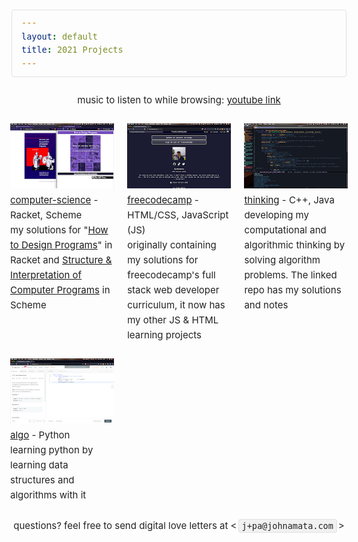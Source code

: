 ```yaml
---
layout: default
title: 2021 Projects
---
```


<style>

  .imagee{
    object-fit: cover;
  }
/*
 * * Skeleton V2.0.4
 * * Copyright 2014, Dave Gamache
 * * www.getskeleton.com
 * * Free to use under the MIT license.
 * * http://www.opensource.org/licenses/mit-license.php
 * * 12/29/2014
 * */

/* Table of contents
 * ––––––––––––––––––––––––––––––––––––––––––––––––––
 * - Grid
 * - Base Styles
 * - Typography
 * - Links
 * - Buttons
 * - Forms
 * - Lists
 * - Code
 * - Tables
 * - Spacing
 * - Utilities
 * - Clearing
 * - Media Queries
 * */

/* Grid
 * –––––––––––––––––––––––––––––––––––––––––––––––––– */

 .container {
    position: relative;
    width: 100%;
    max-width: 1024px;
    margin: 0 auto;
    padding: 0 20px;
    box-sizing: border-box;
}
.column,
.columns {
    width: 100%;
    float: left;
    box-sizing: border-box;
}
/* For devices larger than 400px */

@media (min-width: 400px) {
    .container {
        width: 85%;
        padding: 0;
    }
}
/* For devices larger than 550px */

@media (min-width: 750px) {
    .container {
        width: 80%;
    }
    .column,
    .columns {
        margin-left: 4%;
    }
    .column:first-child,
    .columns:first-child {
        margin-left: 0;
    }
    .one.column,
    .one.columns {
        width: 4.66666666667%;
    }
    .two.columns {
        width: 13.3333333333%;
    }
    .three.columns {
        width: 22%;
    }
    .four.columns {
        width: 30.6666666667%;
    }
    .five.columns {
        width: 39.3333333333%;
    }
    .six.columns {
        width: 48%;
    }
    .seven.columns {
        width: 56.6666666667%;
    }
    .eight.columns {
        width: 65.3333333333%;
    }
    .nine.columns {
        width: 74.0%;
    }
    .ten.columns {
        width: 82.6666666667%;
    }
    .eleven.columns {
        width: 91.3333333333%;
    }
    .twelve.columns {
        width: 100%;
        margin-left: 0;
    }
    .one-third.column {
        width: 30.6666666667%;
    }
    .two-thirds.column {
        width: 65.3333333333%;
    }
    .one-half.column {
        width: 48%;
    }
    /* Offsets */
    .offset-by-one.column,
    .offset-by-one.columns {
        margin-left: 8.66666666667%;
    }
    .offset-by-two.column,
    .offset-by-two.columns {
        margin-left: 17.3333333333%;
    }
    .offset-by-three.column,
    .offset-by-three.columns {
        margin-left: 26%;
    }
    .offset-by-four.column,
    .offset-by-four.columns {
        margin-left: 34.6666666667%;
    }
    .offset-by-five.column,
    .offset-by-five.columns {
        margin-left: 43.3333333333%;
    }
    .offset-by-six.column,
    .offset-by-six.columns {
        margin-left: 52%;
    }
    .offset-by-seven.column,
    .offset-by-seven.columns {
        margin-left: 60.6666666667%;
    }
    .offset-by-eight.column,
    .offset-by-eight.columns {
        margin-left: 69.3333333333%;
    }
    .offset-by-nine.column,
    .offset-by-nine.columns {
        margin-left: 78.0%;
    }
    .offset-by-ten.column,
    .offset-by-ten.columns {
        margin-left: 86.6666666667%;
    }
    .offset-by-eleven.column,
    .offset-by-eleven.columns {
        margin-left: 95.3333333333%;
    }
    .offset-by-one-third.column,
    .offset-by-one-third.columns {
        margin-left: 34.6666666667%;
    }
    .offset-by-two-thirds.column,
    .offset-by-two-thirds.columns {
        margin-left: 69.3333333333%;
    }
    .offset-by-one-half.column,
    .offset-by-one-half.columns {
        margin-left: 52%;
    }
}
/* Base Styles
                                                                                                                                           * –––––––––––––––––––––––––––––––––––––––––––––––––– */

/* NOTE
 * html is set to 62.5% so that all the REM measurements throughout Skeleton
 * are based on 10px sizing. So basically 1.5rem = 15px :) */

html {
    font-size: 62.5%;
}
body {
    font-size: 1.5em;
    /* currently ems cause chrome bug misinterpreting rems on body element */
    line-height: 1.6;
    font-weight: 400;
    
    color: #222;
}
/* Typography
             * –––––––––––––––––––––––––––––––––––––––––––––––––– */

h1,
h2,
h3,
h4,
h5,
h6 {
    margin-top: 0;
    margin-bottom: 2rem;
    font-weight: 300;
}
h1 {
    font-size: 4.0rem;
    line-height: 1.2;
    letter-spacing: -.1rem;
}
h2 {
    font-size: 3.6rem;
    line-height: 1.25;
    letter-spacing: -.1rem;
}
h3 {
    font-size: 3.0rem;
    line-height: 1.3;
    letter-spacing: -.1rem;
}
h4 {
    font-size: 2.4rem;
    line-height: 1.35;
    letter-spacing: -.08rem;
}
h5 {
    font-size: 1.8rem;
    line-height: 1.5;
    letter-spacing: -.05rem;
}
h6 {
    font-size: 1.5rem;
    line-height: 1.6;
    letter-spacing: 0;
}
/* Larger than phablet */

@media (min-width: 550px) {
    h1 {
        font-size: 5.0rem;
    }
    h2 {
        font-size: 4.2rem;
    }
    h3 {
        font-size: 3.6rem;
    }
    h4 {
        font-size: 3.0rem;
    }
    h5 {
        font-size: 2.4rem;
    }
    h6 {
        font-size: 1.5rem;
    }
}
p {
    margin-top: 0;
}
/* Lists
                                                            * –––––––––––––––––––––––––––––––––––––––––––––––––– */

ul {
    list-style: circle inside;
}
ol {
    list-style: decimal inside;
}
ol,
ul {
    padding-left: 0;
    margin-top: 0;
}
ul ul,
ul ol,
ol ol,
ol ul {
    margin: 1.5rem 0 1.5rem 3rem;
    font-size: 90%;
}
/* Code
               * –––––––––––––––––––––––––––––––––––––––––––––––––– */

code {
    padding: .2rem .5rem;
    margin: 0 .2rem;
    font-size: 90%;
    white-space: nowrap;
    background: #F1F1F1;
    border: 1px solid #E1E1E1;
    border-radius: 4px;
}
pre > code {
    display: block;
    padding: 1rem 1.5rem;
    white-space: pre;
}
/* Tables
                     * –––––––––––––––––––––––––––––––––––––––––––––––––– */

th,
td {
    padding: 12px 15px;
    text-align: left;
    border-bottom: 1px solid #E1E1E1;
}
th:first-child,
td:first-child {
    padding-left: 0;
}
th:last-child,
td:last-child {
    padding-right: 0;
}
/* Spacing
           * –––––––––––––––––––––––––––––––––––––––––––––––––– */

button,
.button {
    margin-bottom: 1rem;
}
input,
textarea,
select,
fieldset {
    margin-bottom: 1.5rem;
}
pre,
blockquote,
dl,
figure,
table,
p,
ul,
ol,
form {
    margin-bottom: 2.5rem;
}
/* Utilities
       * –––––––––––––––––––––––––––––––––––––––––––––––––– */

.u-full-width {
    width: 100%;
    box-sizing: border-box;
}
.u-max-full-width {
    max-width: 100%;
    box-sizing: border-box;
}
.u-pull-right {
    float: right;
}
.u-pull-left {
    float: left;
}
/* Clearing
         * –––––––––––––––––––––––––––––––––––––––––––––––––– */

/* Self Clearing Goodness */

.container:after,
.row:after,
.u-cf {
    content: "";
    display: table;
    clear: both;
}
/* Media Queries
       * –––––––––––––––––––––––––––––––––––––––––––––––––– */

/*
 * Note: The best way to structure the use of media queries is to create the queries
 * near the relevant code. For example, if you wanted to change the styles for buttons
 * on small devices, paste the mobile query code up in the buttons section and style it
 * there.
 * */

/* Larger than mobile */

@media (min-width: 400px) {}
/* Larger than phablet (also point when grid becomes active) */

@media (min-width: 550px) {}
/* Larger than tablet */

@media (min-width: 750px) {}
/* Larger than desktop */

@media (min-width: 1000px) {}
/* Larger than Desktop HD */

@media (min-width: 1200px) {}

</style>
<body>
<div>
    
    
<center>
  <p>
    <!-- 
          To those 
          who doubted me, 
          hated me all my life,
          for no good reason
          but be pessimistic

          I don't care    
          'cause in the end,
          at least you'll get 
          to witness, 
          beaches

          IT'S NEVER TOO LATE FAM! WE'RE ALL GONNA MAKE IT.
          - john
      -->
  </p>
  <h2>two zero two one</h2>
  <p>
    a list of stuff I'm playing  with to <a href="https://youtu.be/Sx7JszqkL-w?t=4087">get skilled at programming</a> in <strong>2021</strong>. click the photos or the title to learn more.
    </p>
	<!-- Song: Ships With Holes Will Sink | Artist: We were promised Jetpacks -->
  <p>music to listen to while browsing: <a href="https://youtu.be/yOOLweEK-5s?t=2">youtube link</a></p>

</center>

<!---  ROW 1 --->
<section>
<div class="row">
  <div class="four columns">
  <div class="imagg">
      <a href="https://github.com/johnamata/computer-science">
        <img src="../projects/pics/cs2.png" class="image-col" alt="sicp-htdp">
        <span class="proj-title">computer-science</span></a> - Racket, Scheme
      <p>my solutions for "<a href="https://htdp.org/2020-8-1/Book/index.html">How to Design Programs</a>" in Racket and <a href="https://news.ycombinator.com/item?id=21299546">Structure & Interpretation of Computer Programs</a> in Scheme</p>
  </div>
  </div>
  
  <div class="four columns">
  <div class="imagg">
      <a href="https://github.com/johnamata/freecodecamp">
        <img src="../projects/pics/fcc.png" class="image-col" alt="fcc">
        <span class="proj-title">freecodecamp</span></a> - HTML/CSS, JavaScript (JS)
		<p>originally containing my solutions for freecodecamp's full stack web developer curriculum, it now has my other JS & HTML learning projects</p>
  </div>
  </div>
  
  <div class="four columns">
  <div class="imagg">
      <a href="thinking">
        <img src="../projects/pics/think.png" class="image-col" alt="fcc">
        <span class="proj-title">thinking</span></a> - C++, Java
		<p>developing my computational and algorithmic thinking by solving algorithm problems. The linked repo has my solutions and notes</p>
  </div>
  </div>
</div>
</section>

<!---  ROW 2 --->
<section>
<div class="row">
  <div class="four columns">
  <div class="imagg">
      <a href="thinking">
        <img src="../projects/pics/algo.png" class="image-col" alt="fcc">
        <span class="proj-title">algo</span></a> - Python
		<p>learning python by learning data structures and algorithms with it</p>
  </div>
  </div>
</div>
</section>


<center><p>questions? feel free to send digital love letters at &lt;<code>j+pa@johnamata.com</code>&gt;</p></center>
